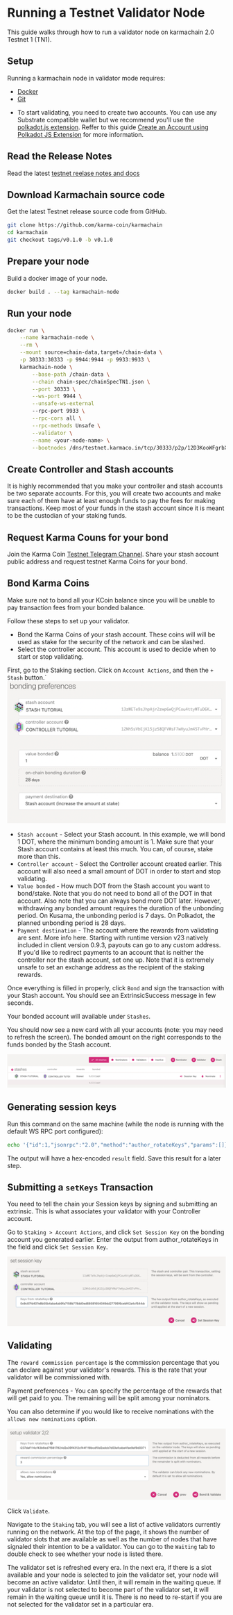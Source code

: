 # Running a Testnet Validator Node

This guide walks through how to run a validator node on karmachain 2.0 Testnet 1 (TN1).

## Setup

Running a karmachain node in validator mode requires:
* [Docker](https://docs.docker.com/engine/install/)
* [Git](https://github.com/git-guides/install-git)

- To start validating, you need to create two accounts. You can use any Substrate compatible wallet but we recommend you'll use the [polkadot.js extension](https://chrome.google.com/webstore/detail/polkadot%7Bjs%7D-extension/mopnmbcafieddcagagdcbnhejhlodfdd). Reffer to this guide [Create an Account using Polkadot JS Extension](https://www.youtube.com/watch?v=sy7lvAqyzkY) for more information.

## Read the Release Notes
Read the latest [testnet reelase notes and docs](https://github.com/karma-coin/karmachain/releases/)

## Download Karmachain source code

Get the latest Testnet release source code from GitHub.

```bash
git clone https://github.com/karma-coin/karmachain
cd karmachain
git checkout tags/v0.1.0 -b v0.1.0
```

## Prepare your node

Build a docker image of your node.

```bash
docker build . --tag karmachain-node
```

## Run your node

```bash
docker run \
	--name karmachain-node \
	--rm \
	--mount source=chain-data,target=/chain-data \
	-p 30333:30333 -p 9944:9944 -p 9933:9933 \
	karmachain-node \
		--base-path /chain-data \
		--chain chain-spec/chainSpecTN1.json \
		--port 30333 \
		--ws-port 9944 \
		--unsafe-ws-external
		--rpc-port 9933 \
		--rpc-cors all \
		--rpc-methods Unsafe \
		--validator \
		--name <your-node-name> \
		--bootnodes /dns/testnet.karmaco.in/tcp/30333/p2p/12D3KooWFgrbXqQE1kp3ytTGTsgsVVFBp5P3TGYyGa2KaVs9nQta
```

## Create Controller and Stash accounts

It is highly recommended that you make your controller and stash accounts be two separate accounts. For this, you will create two accounts and make sure each of them have at least enough funds to pay the fees for making transactions. Keep most of your funds in the stash account since it is meant to be the custodian of your staking funds.


## Request Karma Couns for your bond
Join the Karma Coin [Testnet Telegram Channel](https://t.me/karmacoinapp/293).
Share your stash account public address and request testnet Karma Coins for your bond.

## Bond Karma Coins

Make sure not to bond all your KCoin balance since you will be unable to pay transaction fees from your bonded balance.

Follow these steps to set up your validator.

- Bond the Karma Coins of your stash account. These coins will will be used as stake for the security of the network and can be slashed.
- Select the controller account. This account is used to decide when to start or stop validating.

First, go to the Staking section. Click on `Account Actions`, and then the `+ Stash` button.`
![bond](./images/run-a-validator/bond.png)

- `Stash account` - Select your Stash account. In this example, we will bond 1 DOT, where the minimum bonding amount is 1. Make sure that your Stash account contains at least this much. You can, of course, stake more than this.
- `Controller account` - Select the Controller account created earlier. This account will also need a small amount of DOT in order to start and stop validating.
- `Value bonded` - How much DOT from the Stash account you want to bond/stake. Note that you do not need to bond all of the DOT in that account. Also note that you can always bond more DOT later. However, withdrawing any bonded amount requires the duration of the unbonding period. On Kusama, the unbonding period is 7 days. On Polkadot, the planned unbonding period is 28 days.
- `Payment destination` - The account where the rewards from validating are sent. More info here. Starting with runtime version v23 natively included in client version 0.9.3, payouts can go to any custom address. If you'd like to redirect payments to an account that is neither the controller nor the stash account, set one up. Note that it is extremely unsafe to set an exchange address as the recipient of the staking rewards.

Once everything is filled in properly, click `Bond` and sign the transaction with your Stash account. You should see an ExtrinsicSuccess message in few seconds.

Your bonded account will available under `Stashes`. 

You should now see a new card with all your accounts (note: you may need to refresh the screen). The bonded amount on the right corresponds to the funds bonded by the Stash account.

![bond](./images/run-a-validator/stash.png)

## Generating session keys

Run this command on the same machine (while the node is running with the default WS RPC port configured):

```bash
echo '{"id":1,"jsonrpc":"2.0","method":"author_rotateKeys","params":[]}' | websocat -n1 -B 99999999 ws://127.0.0.1:9944
```

The output will have a hex-encoded `result` field. Save this result for a later step.

## Submitting a `setKeys` Transaction

You need to tell the chain your Session keys by signing and submitting an extrinsic. This is what associates your validator with your Controller account.

Go to `Staking > Account Actions`, and click `Set Session Key` on the bonding account you generated earlier. Enter the output from author_rotateKeys in the field and click `Set Session Key`.

![setKeys](./images/run-a-validator/set-session-key.png)

## Validating

The `reward commission percentage` is the commission percentage that you can declare against your validator's rewards. This is the rate that your validator will be commissioned with.

Payment preferences - You can specify the percentage of the rewards that will get paid to you. The remaining will be split among your nominators.

You can also determine if you would like to receive nominations with the `allows new nominations` option.

![validate](./images/run-a-validator/validate.png)

Click `Validate`.

Navigate to the `Staking` tab, you will see a list of active validators currently running on the network. At the top of the page, it shows the number of validator slots that are available as well as the number of nodes that have signaled their intention to be a validator. You can go to the `Waiting` tab to double check to see whether your node is listed there.

The validator set is refreshed every era. In the next era, if there is a slot available and your node is selected to join the validator set, your node will become an active validator. Until then, it will remain in the waiting queue. If your validator is not selected to become part of the validator set, it will remain in the waiting queue until it is. There is no need to re-start if you are not selected for the validator set in a particular era.
